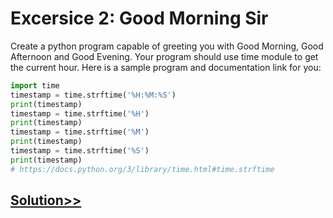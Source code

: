 # Excersice 2: Good Morning Sir
Create a python program capable of greeting you with Good Morning, Good Afternoon and Good Evening. Your program should use time module to get the current hour. Here is a sample program and documentation link for you:
```python
import time
timestamp = time.strftime('%H:%M:%S')
print(timestamp)
timestamp = time.strftime('%H')
print(timestamp)
timestamp = time.strftime('%M')
print(timestamp)
timestamp = time.strftime('%S')
print(timestamp)
# https://docs.python.org/3/library/time.html#time.strftime
```
## [Solution>>](https://github.com/Harshita1303/Python/blob/main/26-Day-26-Exercise-2-Solution/main.py)
